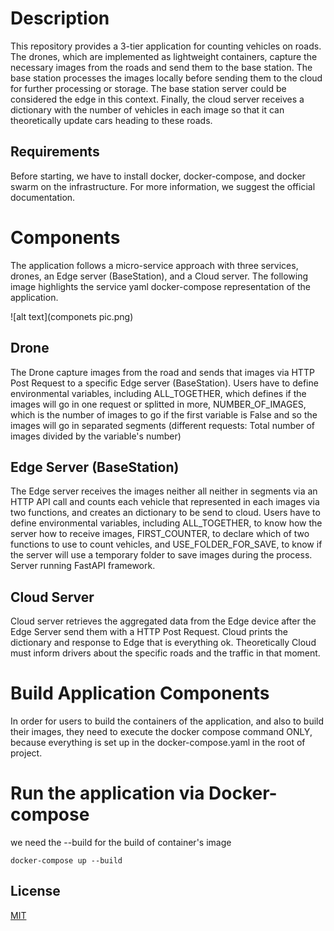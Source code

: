 # Description

This repository provides a 3-tier application for counting vehicles on roads. The drones, which are implemented as lightweight containers, capture the necessary images from the roads and send them to the base station. The base station processes the images locally before sending them to the cloud for further processing or storage. The base station server could be considered the edge in this context. Finally, the cloud server receives a dictionary with the number of vehicles in each image so that it can theoretically update cars heading to these roads.

## Requirements

Before starting, we have to install docker, docker-compose, and docker swarm on the infrastructure. For more information, we suggest the official documentation.

# Components

The application follows a micro-service approach with three services, drones, an Edge server (BaseStation), and a Cloud server. The following image highlights the service yaml docker-compose representation of the application.

![alt text](componets pic.png)

## Drone

The Drone capture images from the road and sends that images via HTTP Post Request to a specific Edge server (BaseStation). Users have to define environmental variables, including ALL_TOGETHER, which defines if the images will go in one request or splitted in more, NUMBER_OF_IMAGES, which is the number of images to go if the first variable is False and so the images will go in separated segments (different requests: Total number of images divided by the variable's number)

## Edge Server (BaseStation)

The Edge server receives the images neither all neither in segments via an HTTP API call and counts each vehicle that represented in each images via two functions, and creates an dictionary to be send to cloud. Users have to define environmental variables, including ALL_TOGETHER, to know how the server how to receive images, FIRST_COUNTER, to declare which of two functions to use to count vehicles, and USE_FOLDER_FOR_SAVE, to know if the server will use a temporary folder to save images during the process. Server running FastAPI framework.

## Cloud Server

Cloud server retrieves the aggregated data from the Edge device after the Edge Server send them with a HTTP Post Request. Cloud prints the dictionary and response to Edge that is everything ok. Theoretically Cloud must inform drivers about the specific roads and the traffic in that moment.

# Build Application Components

In order for users to build the containers of the application, and also to build their images, they need to execute the docker compose command ONLY, because everything is set up in the docker-compose.yaml in the root of project.

# Run the application via Docker-compose

we need the --build for the build of container's image

`docker-compose up --build`

## License
[MIT](https://choosealicense.com/licenses/mit/)
